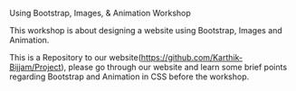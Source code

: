 Using Bootstrap, Images, & Animation Workshop

This workshop is about designing a website using Bootstrap, Images and Animation.

This is a Repository to our website(https://github.com/Karthik-Bijjam/Project), please go through our website and learn some brief points regarding Bootstrap and Animation in CSS before the workshop.

